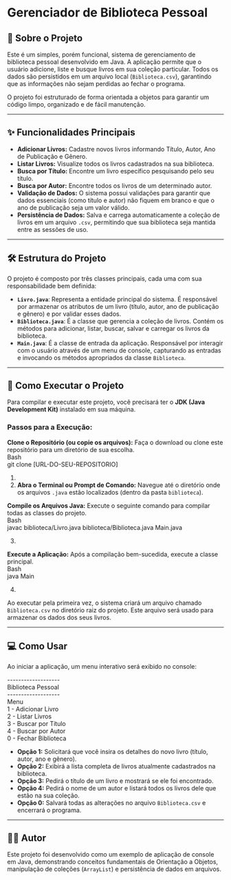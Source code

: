 # **Gerenciador de Biblioteca Pessoal**

## **📖 Sobre o Projeto**

Este é um simples, porém funcional, sistema de gerenciamento de biblioteca pessoal desenvolvido em Java. A aplicação permite que o usuário adicione, liste e busque livros em sua coleção particular. Todos os dados são persistidos em um arquivo local (`Biblioteca.csv`), garantindo que as informações não sejam perdidas ao fechar o programa.

O projeto foi estruturado de forma orientada a objetos para garantir um código limpo, organizado e de fácil manutenção.

---

## **✨ Funcionalidades Principais**

* **Adicionar Livros:** Cadastre novos livros informando Título, Autor, Ano de Publicação e Gênero.
* **Listar Livros:** Visualize todos os livros cadastrados na sua biblioteca.
* **Busca por Título:** Encontre um livro específico pesquisando pelo seu título.
* **Busca por Autor:** Encontre todos os livros de um determinado autor.
* **Validação de Dados:** O sistema possui validações para garantir que dados essenciais (como título e autor) não fiquem em branco e que o ano de publicação seja um valor válido.
* **Persistência de Dados:** Salva e carrega automaticamente a coleção de livros em um arquivo `.csv`, permitindo que sua biblioteca seja mantida entre as sessões de uso.

---

## **🛠️ Estrutura do Projeto**

O projeto é composto por três classes principais, cada uma com sua responsabilidade bem definida:

* **`Livro.java`**: Representa a entidade principal do sistema. É responsável por armazenar os atributos de um livro (título, autor, ano de publicação e gênero) e por validar esses dados.
* **`Biblioteca.java`**: É a classe que gerencia a coleção de livros. Contém os métodos para adicionar, listar, buscar, salvar e carregar os livros da biblioteca.
* **`Main.java`**: É a classe de entrada da aplicação. Responsável por interagir com o usuário através de um menu de console, capturando as entradas e invocando os métodos apropriados da classe `Biblioteca`.

---

## **🚀 Como Executar o Projeto**

Para compilar e executar este projeto, você precisará ter o **JDK (Java Development Kit)** instalado em sua máquina.

### **Passos para a Execução:**

**Clone o Repositório (ou copie os arquivos):** Faça o download ou clone este repositório para um diretório de sua escolha.  
Bash  
git clone \[URL-DO-SEU-REPOSITORIO\]

1.
2. **Abra o Terminal ou Prompt de Comando:** Navegue até o diretório onde os arquivos `.java` estão localizados (dentro da pasta `biblioteca`).

**Compile os Arquivos Java:** Execute o seguinte comando para compilar todas as classes do projeto.  
Bash  
javac biblioteca/Livro.java biblioteca/Biblioteca.java Main.java

3.

**Execute a Aplicação:** Após a compilação bem-sucedida, execute a classe principal.  
Bash  
java Main

4.

Ao executar pela primeira vez, o sistema criará um arquivo chamado `Biblioteca.csv` no diretório raiz do projeto. Este arquivo será usado para armazenar os dados dos seus livros.

---

## **💻 Como Usar**

Ao iniciar a aplicação, um menu interativo será exibido no console:

\-------------------  
Biblioteca Pessoal  
\-------------------  
Menu  
1 \- Adicionar Livro  
2 \- Listar Livros  
3 \- Buscar por Título  
4 \- Buscar por Autor  
0 \- Fechar Biblioteca

* **Opção 1:** Solicitará que você insira os detalhes do novo livro (título, autor, ano e gênero).
* **Opção 2:** Exibirá a lista completa de livros atualmente cadastrados na biblioteca.
* **Opção 3:** Pedirá o título de um livro e mostrará se ele foi encontrado.
* **Opção 4:** Pedirá o nome de um autor e listará todos os livros dele que estão na sua coleção.
* **Opção 0:** Salvará todas as alterações no arquivo `Biblioteca.csv` e encerrará o programa.

---

## **👨‍💻 Autor**

Este projeto foi desenvolvido como um exemplo de aplicação de console em Java, demonstrando conceitos fundamentais de Orientação a Objetos, manipulação de coleções (`ArrayList`) e persistência de dados em arquivos.

